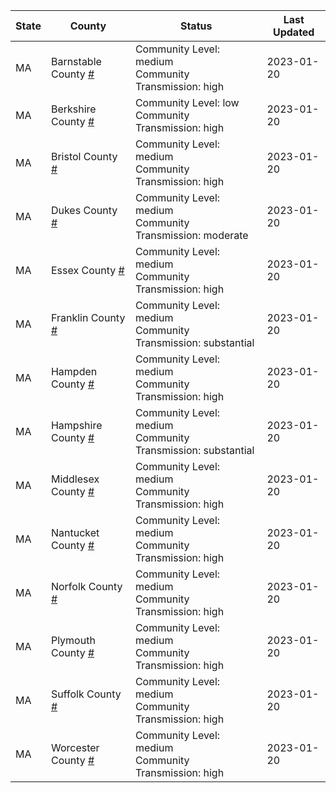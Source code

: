 State | County | Status | Last Updated
--- | --- | --- | --- 
MA | Barnstable County <a href="#barnstable_county">#</a> | <a name="barnstable_county"></a>Community Level: medium<br/>Community Transmission: high | 2023-01-20
MA | Berkshire County <a href="#berkshire_county">#</a> | <a name="berkshire_county"></a>Community Level: low<br/>Community Transmission: high | 2023-01-20
MA | Bristol County <a href="#bristol_county">#</a> | <a name="bristol_county"></a>Community Level: medium<br/>Community Transmission: high | 2023-01-20
MA | Dukes County <a href="#dukes_county">#</a> | <a name="dukes_county"></a>Community Level: medium<br/>Community Transmission: moderate | 2023-01-20
MA | Essex County <a href="#essex_county">#</a> | <a name="essex_county"></a>Community Level: medium<br/>Community Transmission: high | 2023-01-20
MA | Franklin County <a href="#franklin_county">#</a> | <a name="franklin_county"></a>Community Level: medium<br/>Community Transmission: substantial | 2023-01-20
MA | Hampden County <a href="#hampden_county">#</a> | <a name="hampden_county"></a>Community Level: medium<br/>Community Transmission: high | 2023-01-20
MA | Hampshire County <a href="#hampshire_county">#</a> | <a name="hampshire_county"></a>Community Level: medium<br/>Community Transmission: substantial | 2023-01-20
MA | Middlesex County <a href="#middlesex_county">#</a> | <a name="middlesex_county"></a>Community Level: medium<br/>Community Transmission: high | 2023-01-20
MA | Nantucket County <a href="#nantucket_county">#</a> | <a name="nantucket_county"></a>Community Level: medium<br/>Community Transmission: high | 2023-01-20
MA | Norfolk County <a href="#norfolk_county">#</a> | <a name="norfolk_county"></a>Community Level: medium<br/>Community Transmission: high | 2023-01-20
MA | Plymouth County <a href="#plymouth_county">#</a> | <a name="plymouth_county"></a>Community Level: medium<br/>Community Transmission: high | 2023-01-20
MA | Suffolk County <a href="#suffolk_county">#</a> | <a name="suffolk_county"></a>Community Level: medium<br/>Community Transmission: high | 2023-01-20
MA | Worcester County <a href="#worcester_county">#</a> | <a name="worcester_county"></a>Community Level: medium<br/>Community Transmission: high | 2023-01-20
